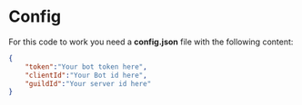 # Config

For this code to work you need a **config.json** file with the following content:

```json
{
    "token":"Your bot token here",
    "clientId":"Your Bot id here",
    "guildId":"Your server id here"
}
```
